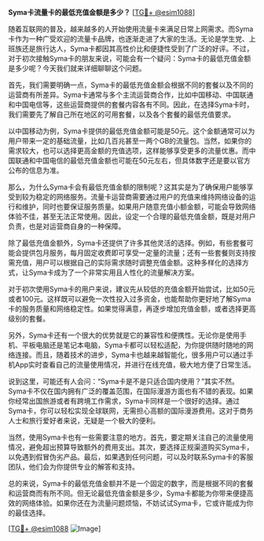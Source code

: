 **Syma卡流量卡的最低充值金额是多少？** [[TG💪+ @esim1088](https://t.me/s/esim1088)]

随着互联网的普及，越来越多的人开始使用流量卡来满足日常上网需求。而Syma卡作为一种广受欢迎的流量卡品牌，也逐渐走进了大家的生活。无论是学生党、上班族还是旅行达人，Syma卡都因其高性价比和便捷性受到了广泛的好评。不过，对于初次接触Syma卡的朋友来说，可能会有一个疑问：Syma卡的最低充值金额是多少呢？今天我们就来详细聊聊这个问题。

首先，我们需要明确一点，Syma卡的最低充值金额会根据不同的套餐以及不同的运营商有所差异。Syma卡通常与多个主流运营商合作，比如中国移动、中国联通和中国电信等，这些运营商提供的套餐内容各有不同。因此，在选择Syma卡时，我们需要先了解自己所在地区的可用套餐，以及各个套餐的最低充值要求。

以中国移动为例，Syma卡提供的最低充值金额可能是50元。这个金额通常可以为用户带来一定的基础流量，比如几百兆甚至一两个GB的流量包。当然，如果你的需求较大，也可以选择更高金额的充值选项，这样能够享受更多的流量优惠。而中国联通和中国电信的最低充值金额也可能在50元左右，但具体数字还是要以官方公布的信息为准。

那么，为什么Syma卡会有最低充值金额的限制呢？这其实是为了确保用户能够享受到较为稳定的网络服务。流量卡运营商需要通过用户的充值来维持网络设备的运行和维护，同时也要保证服务质量。如果用户随意充值小额金额，可能会导致网络体验不佳，甚至无法正常使用。因此，设定一个合理的最低充值金额，既是对用户负责，也是对运营商自身的一种保障。

除了最低充值金额外，Syma卡还提供了许多其他灵活的选择。例如，有些套餐可能会提供包月服务，每月固定收费即可享受一定量的流量；还有一些套餐则支持按需充值，用户可以根据自己的实际需求随时调整充值金额。这种多样化的选择方式，让Syma卡成为了一个非常实用且人性化的流量解决方案。

对于初次使用Syma卡的用户来说，建议先从较低的充值金额开始尝试，比如50元或者100元。这样既可以避免一次性投入过多资金，也能帮助你更好地了解Syma卡的服务质量和网络稳定性。如果觉得满意，再逐步增加充值金额，或者选择更高级别的套餐。

另外，Syma卡还有一个很大的优势就是它的兼容性和便携性。无论你是使用手机、平板电脑还是笔记本电脑，Syma卡都可以轻松适配，为你提供随时随地的网络连接。而且，随着技术的进步，Syma卡也越来越智能化，很多用户可以通过手机App实时查看自己的流量使用情况，并进行在线充值，极大地方便了日常生活。

说到这里，可能还有人会问：“Syma卡是不是只适合国内使用？”其实不然。Syma卡不仅在国内拥有广泛的覆盖范围，在国际漫游方面也有不错的表现。如果你经常出国旅游或者有跨境工作需求，Syma卡同样是一个很好的选择。通过Syma卡，你可以轻松实现全球联网，无需担心高额的国际漫游费用。这对于商务人士和旅行爱好者来说，无疑是一个极大的便利。

当然，使用Syma卡也有一些需要注意的地方。首先，要定期关注自己的流量使用情况，避免超出预算导致额外的费用支出。其次，要选择正规渠道购买Syma卡，以免遇到假冒伪劣产品。最后，如果遇到任何问题，可以及时联系Syma卡的客服团队，他们会为你提供专业的解答和支持。

总的来说，Syma卡的最低充值金额并不是一个固定的数字，而是根据不同的套餐和运营商而有所不同。但无论最低充值金额是多少，Syma卡都能为你带来便捷高效的网络体验。如果你还在为流量问题烦恼，不妨试试Syma卡，它或许能成为你的最佳选择。

[[TG💪+ @esim1088](https://t.me/s/esim1088) ![Image](https://i.postimg.cc/4NQfJmqS/Snipaste-2025-05-13-00-14-12.png)]